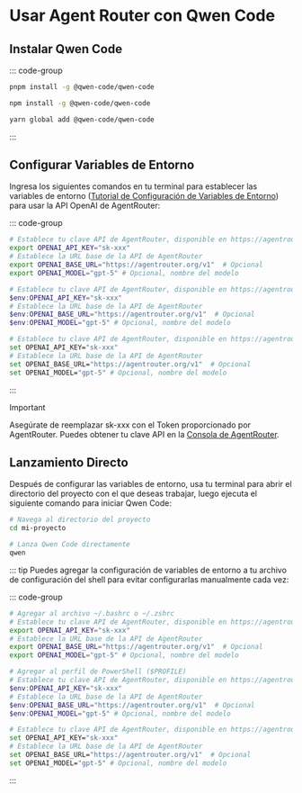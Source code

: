 # Usar Agent Router con Qwen Code


## Instalar Qwen Code

::: code-group

```bash [pnpm]
pnpm install -g @qwen-code/qwen-code
```

```bash [npm]
npm install -g @qwen-code/qwen-code
```

```bash [yarn]
yarn global add @qwen-code/qwen-code
```

:::

## Configurar Variables de Entorno

Ingresa los siguientes comandos en tu terminal para establecer las variables de entorno ([Tutorial de Configuración de Variables de Entorno](https://www.java.com/es/download/help/path.html)) para usar la API OpenAI de AgentRouter:

::: code-group

```bash [Linux/macOS]
# Establece tu clave API de AgentRouter, disponible en https://agentrouter.org/console/token
export OPENAI_API_KEY="sk-xxx"
# Establece la URL base de la API de AgentRouter
export OPENAI_BASE_URL="https://agentrouter.org/v1"  # Opcional
export OPENAI_MODEL="gpt-5" # Opcional, nombre del modelo
```

```powershell [Windows PowerShell]
# Establece tu clave API de AgentRouter, disponible en https://agentrouter.org/console/token
$env:OPENAI_API_KEY="sk-xxx"
# Establece la URL base de la API de AgentRouter
$env:OPENAI_BASE_URL="https://agentrouter.org/v1"  # Opcional
$env:OPENAI_MODEL="gpt-5" # Opcional, nombre del modelo
```

```bash [Windows CMD]
# Establece tu clave API de AgentRouter, disponible en https://agentrouter.org/console/token
set OPENAI_API_KEY="sk-xxx"
# Establece la URL base de la API de AgentRouter
set OPENAI_BASE_URL="https://agentrouter.org/v1"  # Opcional
set OPENAI_MODEL="gpt-5" # Opcional, nombre del modelo
```

:::

> [!IMPORTANT]
> Asegúrate de reemplazar sk-xxx con el Token proporcionado por AgentRouter. Puedes obtener tu clave API en la [Consola de AgentRouter](https://agentrouter.org/console/token).


## Lanzamiento Directo

Después de configurar las variables de entorno, usa tu terminal para abrir el directorio del proyecto con el que deseas trabajar, luego ejecuta el siguiente comando para iniciar Qwen Code:

```bash
# Navega al directorio del proyecto
cd mi-proyecto

# Lanza Qwen Code directamente
qwen
```

::: tip
Puedes agregar la configuración de variables de entorno a tu archivo de configuración del shell para evitar configurarlas manualmente cada vez:

::: code-group

```bash [Linux/macOS]
# Agregar al archivo ~/.bashrc o ~/.zshrc
# Establece tu clave API de AgentRouter, disponible en https://agentrouter.org/console/token
export OPENAI_API_KEY="sk-xxx"
# Establece la URL base de la API de AgentRouter
export OPENAI_BASE_URL="https://agentrouter.org/v1"  # Opcional
export OPENAI_MODEL="gpt-5" # Opcional, nombre del modelo
```

```powershell [Windows PowerShell]
# Agregar al perfil de PowerShell ($PROFILE)
# Establece tu clave API de AgentRouter, disponible en https://agentrouter.org/console/token
$env:OPENAI_API_KEY="sk-xxx"
# Establece la URL base de la API de AgentRouter
$env:OPENAI_BASE_URL="https://agentrouter.org/v1"  # Opcional
$env:OPENAI_MODEL="gpt-5" # Opcional, nombre del modelo
```

```bash [Windows CMD]
# Establece tu clave API de AgentRouter, disponible en https://agentrouter.org/console/token
set OPENAI_API_KEY="sk-xxx"
# Establece la URL base de la API de AgentRouter
set OPENAI_BASE_URL="https://agentrouter.org/v1"  # Opcional
set OPENAI_MODEL="gpt-5" # Opcional, nombre del modelo
```

:::
